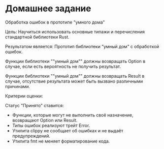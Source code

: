 # Домашнее задание

Обработка ошибок в прототипе "умного дома"

Цель: Научиться использовать основные типажи и перечисления стандартной библиотеки Rust.

Результатом является: Прототип библиотеки "умный дом" с обработкой ошибок.

Функции библиотеки ""умный дом"" должны возвращать Option в случае, если есть вероятность не получить результат.

Функции библиотеки ""умный дом"" должны возвращать Result в случае, отсутствие результата может быть вызвано различными причинами.

Критерии оценки:

Статус "Принято" ставится:

* Функции, которые могут не выполнить своё назначение, возвращают Option или Result.
* Типы ошибок реализуют трейт Error.
* Утилита clippy не сообщает об ошибках и не выдаёт предупреждений.
* Утилита fmt не меняет форматирование кода.
